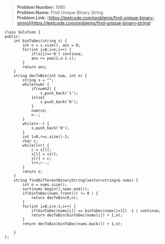 > **Problem Number:** 1980 <br>
> **Problem Name:** Find Unique Binary String <br>
> **Problem Link:** [https://leetcode.com/problems/find-unique-binary-string](https://leetcode.com/problems/find-unique-binary-string) <br> 

    class Solution {
    public:
        int binToDec(string s) {
            int n = s.size(), ans = 0;
            for(int i=0;i<n;i++) {
                if(s[i]=='0') continue;
                ans += pow(2,n-1-i);
            }
            return ans;
        }
        string decToBin(int num, int n) {
            string s = "";
            while(num) {
                if(num%2) {
                    s.push_back('1');
                }else{
                    s.push_back('0');
                }
                num/=2;
                n--;
            }
            while(n--) {
                s.push_back('0');
            }
            int l=0,r=s.size()-1;
            char c;
            while(l<r) {
                c = s[l];
                s[l] = s[r];
                s[r] = c;
                l++;r--;
            }
            return s;
        }
        string findDifferentBinaryString(vector<string>& nums) {
            int n = nums.size();
            sort(nums.begin(),nums.end());
            if(binToDec(nums.front()) != 0 ) {
                return decToBin(0,n);
            }
            for(int i=0;i<n-1;i++) {
                if(binToDec(nums[i]) == binToDec(nums[i+1]) -1 ) continue;
                return decToBin(binToDec(nums[i]) + 1,n);
            }
            return decToBin(binToDec(nums.back()) + 1,n);

        }
    };
